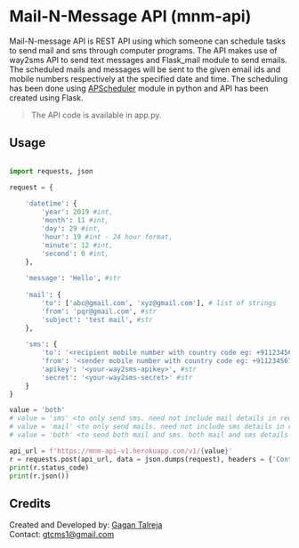 # Mail-N-Message API (mnm-api)

Mail-N-message API is REST API using which someone can schedule tasks to send mail and sms through computer programs. The API makes use of way2sms API to send text messages and Flask_mail module to send emails. The scheduled mails and messages will be sent to the given email ids and mobile numbers respectively at the specified date and time. The scheduling has been done using [APScheduler](https://apscheduler.readthedocs.io/en/latest/) module in python and API has been created using Flask.

> The API code is available in app.py.

## Usage

```python

import requests, json

request = {
    
    'datetime': {
        'year': 2019 #int,
        'month': 11 #int,
        'day': 29 #int,
        'hour': 19 #int - 24 hour format,
        'minute': 12 #int,
        'second': 0 #int,
    },
    
    'message': 'Hello', #str
    
    'mail': {
        'to': ['abc@gmail.com', 'xyz@gmail.com'], # list of strings
        'from': 'pqr@gmail.com', #str
        'subject': 'test mail', #str
    },
    
    'sms': {
        'to': '<recipient mobile number with country code eg: +911234567890>', #str
        'from': '<sender mobile number with country code eg: +911234567890>', #str
        'apikey': '<your-way2sms-apikey>', #str
        'secret': '<your-way2sms-secret>' #str
    }
}

value = 'both'
# value = 'sms' <to only send sms. need not include mail details in request> 
# value = 'mail' <to only send mails. need not include sms details in request>
# value = 'both' <to send both mail and sms. both mail and sms details should be included>

api_url = f'https://mnm-api-v1.herokuapp.com/v1/{value}'
r = requests.post(api_url, data = json.dumps(request), headers = {'Content-Type': 'application/json'})
print(r.status_code)
print(r.json())

```

## Credits

Created and Developed by: [Gagan Talreja](https://gagantalreja.github.io/)  
Contact: gtcms1@gmail.com
